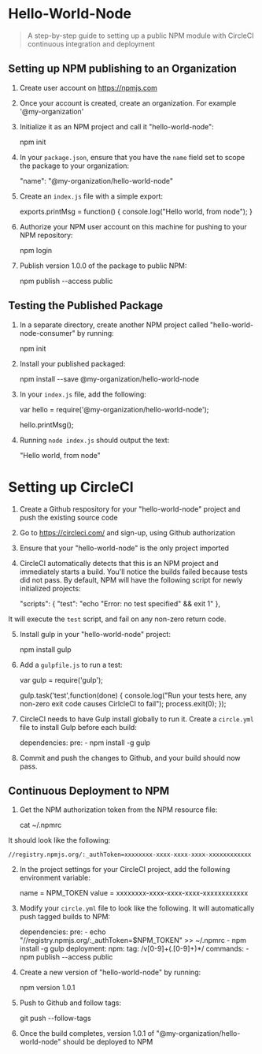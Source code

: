 # Hello-World-Node

> A step-by-step guide to setting up a public NPM module with CircleCI continuous integration and deployment


## Setting up NPM publishing to an Organization

1) Create user account on https://npmjs.com

2) Once your account is created, create an organization.  For example '@my-organization'

3) Initialize it as an NPM project and call it "hello-world-node":

    npm init
    
4) In your `package.json`, ensure that you have the `name` field set to scope the package to your organization:

    "name": "@my-organization/hello-world-node"
    
5) Create an `index.js` file with a simple export:

    exports.printMsg = function() {
        console.log("Hello world, from node");
    }
    
6) Authorize your NPM user account on this machine for pushing to your NPM repository:

    npm login
    
7) Publish version 1.0.0 of the package to public NPM:

    npm publish --access public
    
## Testing the Published Package

1) In a separate directory, create another NPM project called "hello-world-node-consumer" by running:

    npm init
    
2) Install your published packaged:

    npm install --save @my-organization/hello-world-node
    
4) In your `index.js` file, add the following:

    var hello = require('@my-organization/hello-world-node');
    
    hello.printMsg();
    
5) Running `node index.js` should output the text:

    "Hello world, from node"
    
# Setting up CircleCI

1) Create a Github respository for your "hello-world-node" project and push the existing source code

2) Go to https://circleci.com/ and sign-up, using Github authorization

3) Ensure that your "hello-world-node" is the only project imported

4) CircleCI automatically detects that this is an NPM project and immediately starts a build.  You'll notice the builds failed because tests did not pass.  By
default, NPM will have the following script for newly initialized projects:

      "scripts": {
        "test": "echo \"Error: no test specified\" && exit 1"
      },
      
It will execute the `test` script, and fail on any non-zero return code.

5) Install gulp in your "hello-world-node" project:

    npm install gulp
    
6) Add a `gulpfile.js` to run a test:

    var gulp = require('gulp');
    
    gulp.task('test',function(done) {
        console.log("Run your tests here, any non-zero exit code causes CirlcleCI to fail");
        process.exit(0);
    });
    
7) CircleCI needs to have Gulp install globally to run it.  Create a `circle.yml` file to install Gulp before each build:

    dependencies:
      pre:
        - npm install -g gulp
    
8) Commit and push the changes to Github, and your build should now pass. 

## Continuous Deployment to NPM

1) Get the NPM authorization token from the NPM resource file:

    cat ~/.npmrc
    
It should look like the following:

    //registry.npmjs.org/:_authToken=xxxxxxxx-xxxx-xxxx-xxxx-xxxxxxxxxxxx
    
2) In the project settings for your CircleCI project, add the following environment variable:

    name = NPM_TOKEN
    value = xxxxxxxx-xxxx-xxxx-xxxx-xxxxxxxxxxxx
    
3) Modify your `circle.yml` file to look like the following.  It will automatically push tagged builds to NPM:

    dependencies:
      pre:
        - echo "//registry.npmjs.org/:_authToken=$NPM_TOKEN" >> ~/.npmrc
        - npm install -g gulp
    deployment:
      npm:
        tag: /v[0-9]+(\.[0-9]+)*/
        commands:
          - npm publish --access public

4) Create a new version of "hello-world-node" by running:

    npm version 1.0.1
    
5) Push to Github and follow tags:

    git push --follow-tags
    
6) Once the build completes, version 1.0.1 of "@my-organization/hello-world-node" should be deployed to NPM